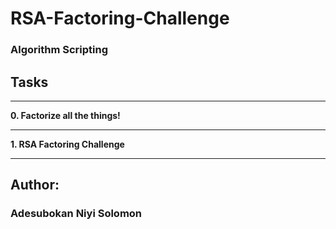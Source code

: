 # RSA-Factoring-Challenge
### Algorithm    Scripting

## **Tasks** ##
___
 **0. Factorize all the things!**
___
 **1. RSA Factoring Challenge**
___

## Author:
### Adesubokan Niyi Solomon
